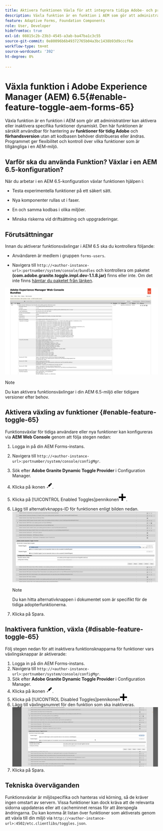 ```yaml
---
title: Aktivera funktionen Växla för att integrera tidiga Adobe- och prerelease-funktioner
description: Växla funktion är en funktion i AEM som gör att administratörer kan aktivera nya funktioner i en körningsmiljö.
feature: Adaptive Forms, Foundation Components
role: User, Developer
hidefromtoc: true
exl-id: 08815c2b-23b3-4545-a3ab-ba47ba1c3c55
source-git-commit: 0e80096b6b49372765b04a3bc1438b93d9cccf6e
workflow-type: tm+mt
source-wordcount: '392'
ht-degree: 0%

---
```


# Växla funktion i Adobe Experience Manager (AEM) 6.5{#enable-feature-toggle-aem-forms-65}

Växla funktion är en funktion i AEM som gör att administratörer kan aktivera eller inaktivera specifika funktioner dynamiskt. Den här funktionen är särskilt användbar för hantering av **funktioner för tidig Adobe** och **förhandsversion** utan att kodbasen behöver distribueras eller ändras. Programmet ger flexibilitet och kontroll över vilka funktioner som är tillgängliga i en AEM-miljö.

## Varför ska du använda Funktion? Växlar i en AEM 6.5-konfiguration?

När du arbetar i en AEM 6.5-konfiguration växlar funktionen hjälpen i:

* Testa experimentella funktioner på ett säkert sätt.

* Nya komponenter rullas ut i faser.

* En och samma kodbas i olika miljöer.

* Minska riskerna vid driftsättning och uppgraderingar.

## Förutsättningar

Innan du aktiverar funktionsväxlingar i AEM 6.5 ska du kontrollera följande:

* Användaren är medlem i gruppen `forms-users`.

* Navigera till `http://<author-instance-url>:portnumber/system/console/bundles` och kontrollera om paketet **(com.adobe.granite.toggle.impl.dev-1.1.8.jar)** finns eller inte. Om det inte finns [hämtar du paketet från länken](https://experience.adobe.com/#/downloads/content/software-distribution/en/aem.html?package=%2Fcontent%2Fsoftware-distribution%2Fen%2Fdetails.html%2Fcontent%2Fdam%2Faem%2Fpublic%2Fadobe%2Fpackages%2Fcq650%2Fhotfix%2Fcom.adobe.granite.toggle.impl.dev-1.1.8.jar).

![Växla funktion](/help/forms/using/assets/feature-toggle-1.1.8.png)

>[!NOTE]
>
>Du kan aktivera funktionsväxlingar i din AEM 6.5-miljö eller tidigare versioner efter behov.

## Aktivera växling av funktioner {#enable-feature-toggle-65}

Funktionsväxlar för tidiga användare eller nya funktioner kan konfigureras via **AEM Web Console** genom att följa stegen nedan:

1. Logga in på din AEM Forms-instans.
2. Navigera till `http://<author-instance-url>:portnumber/system/console/configMgr`.
3. Sök efter **Adobe Granite Dynamic Toggle Provider** i Configuration Manager.
4. Klicka på ikonen ![pennikon](assets/illustratorcc_penciltool_cur_edit_2_17.png).
5. Klicka på [!UICONTROL Enabled Toggles]pennikonen![&#x200B; i avsnittet &#x200B;](assets/aem6forms_add.png).
6. Lägg till alternativknapps-ID för funktionen enligt bilden nedan.
   ![Lägg till växlingsknapp](assets/add_toggle_number_forms.png)

   >[!NOTE]
   >
   >Du kan hitta alternativknappen i dokumentet som är specifikt för de tidiga adopterfunktionerna.

7. Klicka på Spara.

## Inaktivera funktion, växla {#disable-feature-toggle-65}

Följ stegen nedan för att inaktivera funktionsknapparna för funktioner vars växlingsknappar är aktiverade:

1. Logga in på din AEM Forms-instans.
2. Navigera till `http://<author-instance-url>:portnumber/system/console/configMgr`.
3. Sök efter **Adobe Granite Dynamic Toggle Provider** i Configuration Manager.
4. Klicka på ikonen ![pennikon](assets/illustratorcc_penciltool_cur_edit_2_17.png).
5. Klicka på [!UICONTROL Disabled Toggles]pennikonen![&#x200B; i avsnittet &#x200B;](assets/aem6forms_add.png).
6. Lägg till växlingsnumret för den funktion som ska inaktiveras.
   ![Ta bort växlingsknapp](assets/remove_toggle_feature_forms.png)
7. Klicka på Spara.

## Tekniska överväganden

Funktionsväxlar är miljöspecifika och hanteras vid körning, så de kräver ingen omstart av servern. Vissa funktioner kan dock kräva att de relevanta sidorna uppdateras eller att cacheminnet rensas för att återspegla ändringarna.
Du kan komma åt listan över funktioner som aktiverats genom att växla till din miljö via `http://<author-instance-url>:4502/etc.clientlibs/toggles.json`.
